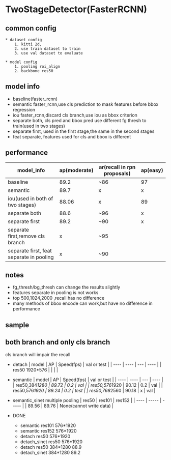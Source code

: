 

# TwoStageDetector(FasterRCNN)
## common config 
    * dataset config
        1. kitti 2d,
        2. use train dataset to train
        3. use val dataset to evaluate

    * model config
        1. pooling roi_align
        2. backbone res50

## model info
* baseline(faster_rcnn)
* semantic faster_rcnn,use cls prediction to mask features before bbox regression
* iou faster_rcnn,discard cls branch,use iou as bbox criterion
* separate both, cls pred and bbox pred use different fg thresh to train(used in two stages)
* separate first, used in the first stage,the same in the second stages
* feat separate, features used for cls and bbox is different







## performance

|    model_info    | ap(moderate) | ar(recall in rpn proposals) | ap(easy) |
| ---------- | --- | ------------------------- |------------------------ |
| baseline  |  89.2 | ~86 | 97 |
| semantic | 89.7 | x | x |
| iou(used in both of two stages) | 88.06 | x | 89 |
| separate both | 88.6 | ~96 | x |
| separate first | 89.2 | ~90 | x |
| separate first,remove cls branch | x | ~95 | |
| separate first, feat separate in pooling | x | ~90 | |



## notes
* fg_thresh/bg_thresh can change the results slightly
* features separate in pooling is not works
* top 500,1024,2000 ,recall has no difference
* many methods of bbox encode can work,but have no difference in performance


## sample

## both branch and only cls branch
cls branch will impair the recall


* detach
| model | AP | Speed(fps) | val or test |
| ---- | ---- | --- | ---- |
| res50 1920*576 | | | |

* semantic
| model | AP | Speed(fps) | val or test |
| ---- | ---- | --- | ---- |
| res50,384*1280 | 89.72 | 0.2 | val |
| res50,576*1920 | 90.12 | 0.2 | val |
| res50,576*1920 | 89.24 | 0.2 | test |
| res50,768*2560 | 90.18 | x | val |

* semantic_sinet
multiple pooling
| res50 | res101 | res152 |
| ---- | ----- | ----- |
| 89.56 | 89.76 | None(cannot write data) |


* DONE
    * semantic res101 576*1920
    * semantic res152 576*1920
    * detach res50 576*1920
    * detach_sinet res50 576*1920
    * detach res50 384*1280 88.9
    * detach_sinet 384*1280 89.2
